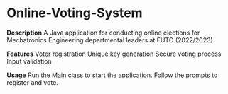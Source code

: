 # Online-Voting-System
**Description**
A Java application for conducting online elections for Mechatronics Engineering departmental leaders at FUTO (2022/2023).

**Features**
Voter registration
Unique key generation
Secure voting process
Input validation

**Usage**
Run the Main class to start the application.
Follow the prompts to register and vote.
